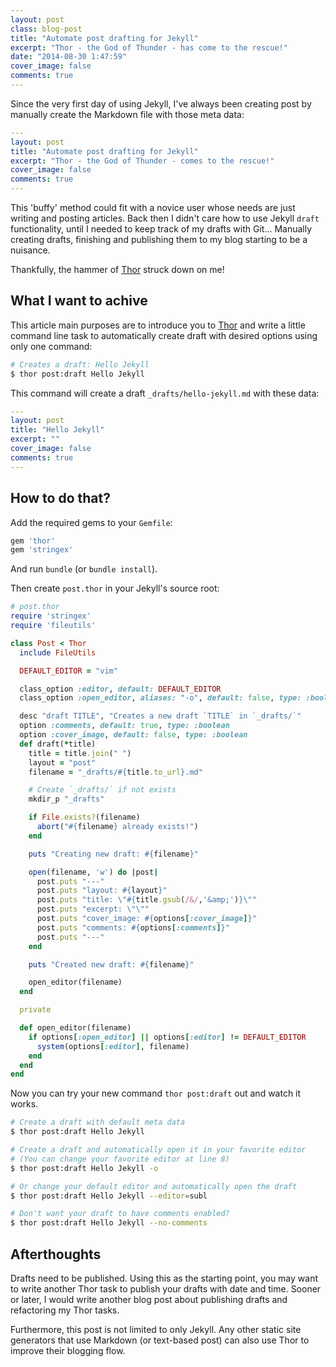```yaml
---
layout: post
class: blog-post
title: "Automate post drafting for Jekyll"
excerpt: "Thor - the God of Thunder - has come to the rescue!"
date: "2014-08-30 1:47:59"
cover_image: false
comments: true
---
```


Since the very first day of using Jekyll, I've always been creating post by manually create the Markdown file with those meta data:

```yaml
---
layout: post
title: "Automate post drafting for Jekyll"
excerpt: "Thor - the God of Thunder - comes to the rescue!"
cover_image: false
comments: true
---
```

This 'buffy' method could fit with a novice user whose needs are just writing and posting articles. Back then I didn't care how to use Jekyll `draft` functionality, until I needed to keep track of my drafts with Git... Manually creating drafts, finishing and publishing them to my blog starting to be a nuisance.

Thankfully, the hammer of [Thor](http://whatisthor.com/) struck down on me!

## What I want to achive

This article main purposes are to introduce you to [Thor](http://whatisthor.com/) and write a little command line task to automatically create draft with desired options using only one command:

```sh
# Creates a draft: Hello Jekyll
$ thor post:draft Hello Jekyll
```

This command will create a draft `_drafts/hello-jekyll.md` with these data:

```yaml
---
layout: post
title: "Hello Jekyll"
excerpt: ""
cover_image: false
comments: true
---
```

## How to do that?

Add the required gems to your `Gemfile`:

```ruby
gem 'thor'
gem 'stringex'
```

And run `bundle` (or `bundle install`).

Then create `post.thor` in your Jekyll's source root:

```ruby
# post.thor
require 'stringex'
require 'fileutils'

class Post < Thor
  include FileUtils

  DEFAULT_EDITOR = "vim"

  class_option :editor, default: DEFAULT_EDITOR
  class_option :open_editor, aliases: "-o", default: false, type: :boolean

  desc "draft TITLE", "Creates a new draft `TITLE` in `_drafts/`"
  option :comments, default: true, type: :boolean
  option :cover_image, default: false, type: :boolean
  def draft(*title)
    title = title.join(" ")
    layout = "post"
    filename = "_drafts/#{title.to_url}.md"

    # Create `_drafts/` if not exists
    mkdir_p "_drafts"

    if File.exists?(filename)
      abort("#{filename} already exists!")
    end

    puts "Creating new draft: #{filename}"

    open(filename, 'w') do |post|
      post.puts "---"
      post.puts "layout: #{layout}"
      post.puts "title: \"#{title.gsub(/&/,'&amp;')}\""
      post.puts "excerpt: \"\""
      post.puts "cover_image: #{options[:cover_image]}"
      post.puts "comments: #{options[:comments]}"
      post.puts "---"
    end

    puts "Created new draft: #{filename}"

    open_editor(filename)
  end

  private

  def open_editor(filename)
    if options[:open_editor] || options[:editor] != DEFAULT_EDITOR
      system(options[:editor], filename)
    end
  end
end
```

Now you can try your new command `thor post:draft` out and watch it works.

```sh
# Create a draft with default meta data
$ thor post:draft Hello Jekyll

# Create a draft and automatically open it in your favorite editor
# (You can change your favorite editor at line 8)
$ thor post:draft Hello Jekyll -o

# Or change your default editor and automatically open the draft
$ thor post:draft Hello Jekyll --editor=subl

# Don't want your draft to have comments enabled?
$ thor post:draft Hello Jekyll --no-comments
```

## Afterthoughts

Drafts need to be published. Using this as the starting point, you may want to write another Thor task to publish your drafts with date and time. Sooner or later, I would write another blog post about publishing drafts and refactoring my Thor tasks.

Furthermore, this post is not limited to only Jekyll. Any other static site generators that use Markdown (or text-based post) can also use Thor to improve their blogging flow.
